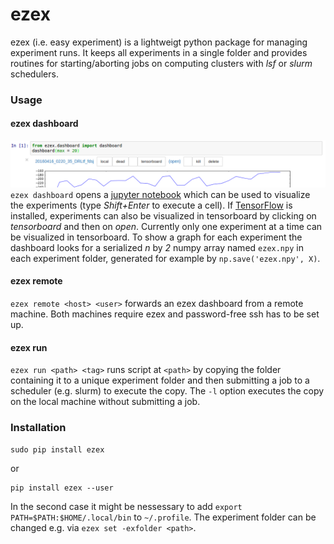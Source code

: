 # ezex
ezex (i.e. easy experiment) is a lightweigt python package for managing experiment runs. It keeps all experiments in a single folder and provides routines for starting/aborting jobs on computing clusters with *lsf* or *slurm* schedulers.

### Usage
#### ezex dashboard
![dashboard](doc/db.png)
`ezex dashboard` opens a [jupyter notebook](http://jupyter.org/) which can be used to visualize the experiments (type *Shift+Enter* to execute a cell). If [TensorFlow](https://www.tensorflow.org/) is installed, experiments can also be visualized in tensorboard by clicking on *tensorboard* and then on *open*. Currently only one experiment at a time can be visualized in tensorboard.
To show a graph for each experiment the dashboard looks for a serialized *n* by *2* numpy array named `ezex.npy` in each experiment folder, generated for example by `np.save('ezex.npy', X)`.

#### ezex remote
`ezex remote <host> <user>` forwards an ezex dashboard from a remote machine. Both machines require ezex and password-free ssh has to be set up.

#### ezex run
`ezex run <path> <tag>` runs script at `<path>` by copying the folder containing it to a unique experiment folder and then submitting a job to a scheduler (e.g. slurm) to execute the copy. The `-l` option executes the copy on the local machine without submitting a job.

### Installation
```
sudo pip install ezex
```
or
```
pip install ezex --user
```
In the second case it might be nessessary to add `export PATH=$PATH:$HOME/.local/bin` to `~/.profile`. The experiment folder can be changed e.g. via `ezex set -exfolder <path>`.